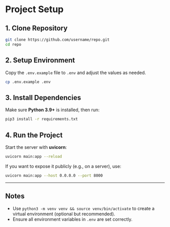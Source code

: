# Project Setup

## 1. Clone Repository
```bash
git clone https://github.com/username/repo.git
cd repo
```

## 2. Setup Environment
Copy the `.env.example` file to `.env` and adjust the values as needed.
```bash
cp .env.example .env
```

## 3. Install Dependencies
Make sure **Python 3.9+** is installed, then run:
```bash
pip3 install -r requirements.txt
```

## 4. Run the Project
Start the server with **uvicorn**:
```bash
uvicorn main:app --reload
```

If you want to expose it publicly (e.g., on a server), use:
```bash
uvicorn main:app --host 0.0.0.0 --port 8000
```

---

## Notes
- Use `python3 -m venv venv && source venv/bin/activate` to create a virtual environment (optional but recommended).
- Ensure all environment variables in `.env` are set correctly.
